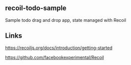 ## recoil-todo-sample

Sample todo drag and drop app, state managed with Recoil

## Links

https://recoiljs.org/docs/introduction/getting-started

https://github.com/facebookexperimental/Recoil
